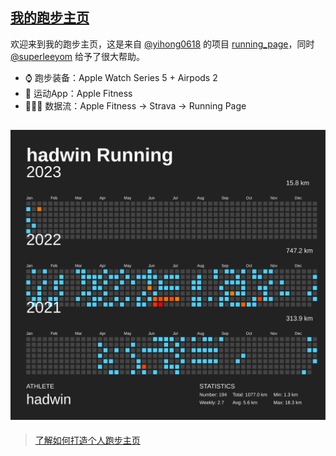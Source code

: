 ## [我的跑步主页](https://hadwinn.github.io/running_page/)

欢迎来到我的跑步主页，这是来自 [@yihong0618](https://github.com/yihong0618) 的项目 [running_page](https://github.com/yihong0618/running_page)，同时 [@superleeyom](https://github.com/superleeyom) 给予了很大帮助。

- ⌚️ 跑步装备：Apple Watch Series 5 + Airpods 2
- 📱 运动App：Apple Fitness
- 🏃🏻‍♂️ 数据流：Apple Fitness -> Strava -> Running Page




![my running data](https://raw.githubusercontent.com/hadwinn/running_page/master/assets/github.svg)
---
>  [了解如何打造个人跑步主页](https://github.com/hadwinn/blog/issues/3)
